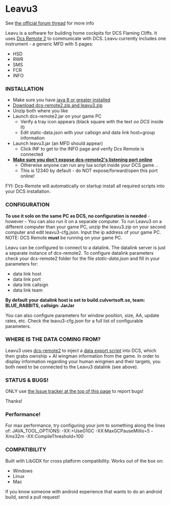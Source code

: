# Leavu3

See [the official forum thread](http://forums.eagle.ru/showthread.php?t=164329) for more info

Leavu is a software for building home cockpits for DCS Flaming Cliffs. It uses [Dcs Remote 2](https://github.com/GiGurra/dcs-remote2) to communicate with DCS. Leavu currently includes one instrument - a generic MFD with 5 pages:
 * HSD
 * RWR
 * SMS
 * FCR
 * INFO


### INSTALLATION

* Make sure you have [java 8 or greater installed](http://www.oracle.com/technetwork/java/javase/downloads/index.html)
* [Download dcs-remote2.zip and leavu3.zip](http://build.culvertsoft.se/dcs/)
* Unzip both where you like
* Launch dcs-remote2.jar on your game PC
  * Verify a tray icon appears (black square with the text *oo DCS* inside it)
  * Edit static-data.json with your callsign and data link host+group information
* Launch leavu3.jar (an MFD should appear)
  * Click INF to get to the INFO page and verify Dcs Remote is connected
* [**Make sure you don't expose dcs-remote2's listening port online**](https://github.com/GiGurra/dcs-remote2)
  * Otherwise anyone can run any lua script inside your DCS game ..
  * This is 12340 by default - do NOT expose/forward/open this port online!

FYI: Dcs-Remote will automatically on startup install all required scripts into your DCS installation.

### CONFIGURATION

**To use it solo on the same PC as DCS, no configuration is needed** - however - You can also run it on a separate computer. 
To run Leavu3 on a different computer than your game PC, unzip the leavu3.zip on your second computer and edit leavu3-cfg.json. Input the ip address of your game PC. NOTE: DCS Remote **must** be running on your game PC.

Leavu can be configured to connect to a datalink. The datalink server is just a separate instance of dcs-remote2. To configure datalink parameters check your dcs-remote2 folder for the file *static-data.json* and fill in your parameters for:
 * data link host
 * data link port
 * data link callsign
 * data link team

**By default your datalink host is set to build.culvertsoft.se, team: BLUE_RABBITS, callsign: JarJar**

You can also configure parameters for window position, size, AA, update rates, etc. Check the leavu3-cfg.json for a full list of configurable parameters.


### WHERE IS THE DATA COMING FROM?

Leavu3 uses [dcs-remote2](https://github.com/GiGurra/dcs-remote2) to inject a [data export script](https://github.com/GiGurra/leavu3/blob/master/src/main/resources/lua_scripts/LoDataExport.lua) into DCS, which then grabs ownship + AI wingman information from the game. In order to display information regarding your human wingmen and their targets, you both need to be connected to the Leavu3 datalink (see above).


### STATUS & BUGS!

ONLY use [the Issue tracker at the top of this page](https://github.com/GiGurra/leavu3/issues) to report bugs!

Thanks!


### Performance!

For max performance, try configuring your jvm to something along the lines of:
JAVA_TOOL_OPTIONS: -XX:+UseG1GC -XX:MaxGCPauseMillis=5 -Xms32m -XX:CompileThreshold=100


### COMPATIBILITY

Built with LibGDX for cross platform compatibility. Works out of the box on:
* Windows
* Linux
* Mac

If you know someone with android experience that wants to do an android build, send a pull request!
